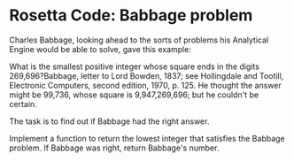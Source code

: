 # Rosetta Code: Babbage problem


Charles Babbage, looking ahead to the sorts of problems his Analytical Engine would be able to solve, gave this example:

What is the smallest positive integer whose square ends in the digits 269,696?Babbage, letter to Lord Bowden, 1837; see Hollingdale and Tootill, Electronic Computers, second edition, 1970, p. 125.
He thought the answer might be 99,736, whose square is 9,947,269,696; but he couldn't be certain.

The task is to find out if Babbage had the right answer.

Implement a function to return the lowest integer that satisfies the Babbage problem. If Babbage was right, return Babbage's number.

